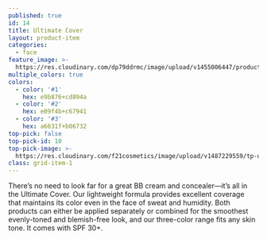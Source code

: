 ```yaml
---
published: true
id: 14
title: Ultimate Cover
layout: product-item
categories:
  - face
feature_image: >-
  https://res.cloudinary.com/dp79ddrmc/image/upload/v1455006447/products/ultimateCover.jpg
multiple_colors: true
colors:
  - color: '#1'
    hex: e9b876+cd894a
  - color: '#2'
    hex: e09f4b+c67941
  - color: '#3'
    hex: a6631f+b06732
top-pick: false
top-pick-id: 10
top-pick-image: >-
  https://res.cloudinary.com/f21cosmetics/image/upload/v1487229559/tp-ultimate-cover2.jpg
class: grid-item-1
---
```

There’s no need to look far for a great BB cream and concealer—it’s all in the Ultimate Cover. Our lightweight formula provides excellent coverage that maintains its color even in the face of sweat and humidity. Both products can either be applied separately or combined for the smoothest evenly-toned and blemish-free look, and our three-color range fits any skin tone. It comes with SPF 30+.
